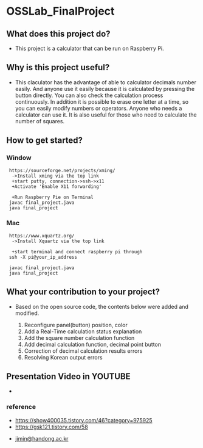 # OSSLab_FinalProject


## What does this project do? 
  * This project is a calculator that can be run on Raspberry Pi.


## Why is this project useful?
  * This claculator has the advantage of able to calculator decimals number easily. And anyone use it easily because it is calculated by pressing the button directly. You can also check the calculation process continuously. In addition it is possible to erase one letter at a time, so you can easily modify numbers or operators. 
    Anyone who needs a calculator can use it. It is also useful for those who need to calculate the number of squares. 
  
  
## How to get started?
  ### Window
     https://sourceforge.net/projects/xming/
      ->Install xming via the top link
      +start putty, connection->ssh->x11
      +Activate 'Enable X11 forwarding'
     
      +Run Raspberry Pie on Terminal
     javac final_project.java
     java final_project
    
  ### Mac
     https://www.xquartz.org/
      ->Install Xquartz via the top link
      
      +start terminal and connect raspberry pi through
     ssh -X pi@your_ip_address
 
     javac final_project.java
     java final_project
    

## What your contribution to your project?
  
  * Based on the open source code, the contents below were added and modified.

    1) Reconfigure panel(button) position, color
    2) Add a Real-Time calculation status explanation 
    3) Add the square number calculation function
    4) Add decimal calculation function, decimal point button
    5) Correction of decimal calculation results errors
    6) Resolving Korean output errors

 
## Presentation Video in YOUTUBE
  * 

  



  ### reference
   - https://show400035.tistory.com/46?category=975925
   - https://gsk121.tistory.com/58

   * jimin@handong.ac.kr


